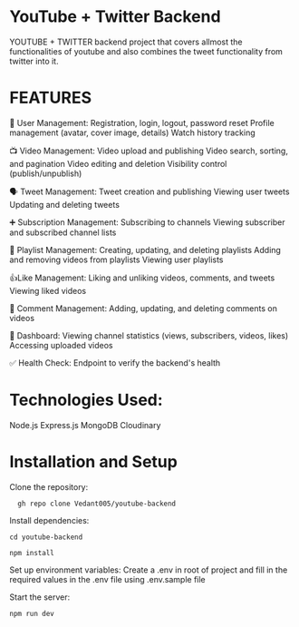 # YouTube + Twitter Backend

YOUTUBE + TWITTER backend project that covers allmost the functionalities of youtube and also combines the tweet functionality from twitter into it.

# FEATURES

👥 User Management:
Registration, login, logout, password reset
Profile management (avatar, cover image, details)
Watch history tracking

📺 Video Management:
Video upload and publishing
Video search, sorting, and pagination
Video editing and deletion
Visibility control (publish/unpublish)

🗣 Tweet Management:
Tweet creation and publishing
Viewing user tweets
Updating and deleting tweets

➕ Subscription Management:
Subscribing to channels
Viewing subscriber and subscribed channel lists

📃 Playlist Management:
Creating, updating, and deleting playlists
Adding and removing videos from playlists
Viewing user playlists

👍Like Management:
Liking and unliking videos, comments, and tweets
Viewing liked videos

🔳 Comment Management:
Adding, updating, and deleting comments on videos

📗 Dashboard:
Viewing channel statistics (views, subscribers, videos, likes)
Accessing uploaded videos

✅ Health Check:
Endpoint to verify the backend's health

# Technologies Used:
Node.js
Express.js
MongoDB
Cloudinary 

# Installation and Setup
  Clone the repository:
```
  gh repo clone Vedant005/youtube-backend
```
Install dependencies:
```
cd youtube-backend
```
```
npm install
```
Set up environment variables: Create a .env in root of project and fill in the required values in the .env file using .env.sample file

Start the server:
```
npm run dev
```
